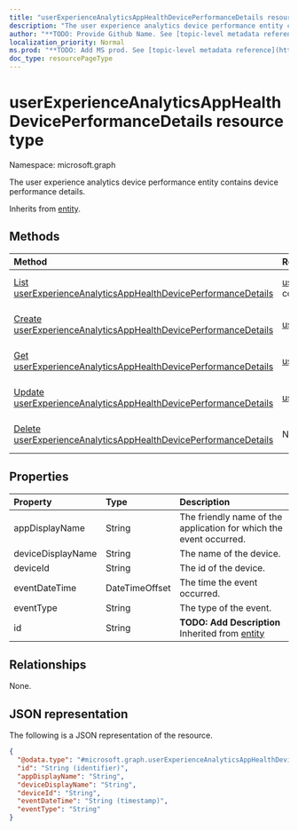 ```yaml
---
title: "userExperienceAnalyticsAppHealthDevicePerformanceDetails resource type"
description: "The user experience analytics device performance entity contains device performance details."
author: "**TODO: Provide Github Name. See [topic-level metadata reference](https://msgo.azurewebsites.net/add/document/guidelines/metadata.html#topic-level-metadata)**"
localization_priority: Normal
ms.prod: "**TODO: Add MS prod. See [topic-level metadata reference](https://msgo.azurewebsites.net/add/document/guidelines/metadata.html#topic-level-metadata)**"
doc_type: resourcePageType
---
```


# userExperienceAnalyticsAppHealthDevicePerformanceDetails resource type

Namespace: microsoft.graph



The user experience analytics device performance entity contains device performance details.


Inherits from [entity](../resources/entity.md).

## Methods
|Method|Return type|Description|
|:---|:---|:---|
|[List userExperienceAnalyticsAppHealthDevicePerformanceDetails](../api/userexperienceanalyticsapphealthdeviceperformancedetails-list.md)|[userExperienceAnalyticsAppHealthDevicePerformanceDetails](../resources/userexperienceanalyticsapphealthdeviceperformancedetails.md) collection|Get a list of the [userExperienceAnalyticsAppHealthDevicePerformanceDetails](../resources/userexperienceanalyticsapphealthdeviceperformancedetails.md) objects and their properties.|
|[Create userExperienceAnalyticsAppHealthDevicePerformanceDetails](../api/userexperienceanalyticsapphealthdeviceperformancedetails-create.md)|[userExperienceAnalyticsAppHealthDevicePerformanceDetails](../resources/userexperienceanalyticsapphealthdeviceperformancedetails.md)|Create a new [userExperienceAnalyticsAppHealthDevicePerformanceDetails](../resources/userexperienceanalyticsapphealthdeviceperformancedetails.md) object.|
|[Get userExperienceAnalyticsAppHealthDevicePerformanceDetails](../api/userexperienceanalyticsapphealthdeviceperformancedetails-get.md)|[userExperienceAnalyticsAppHealthDevicePerformanceDetails](../resources/userexperienceanalyticsapphealthdeviceperformancedetails.md)|Read the properties and relationships of a [userExperienceAnalyticsAppHealthDevicePerformanceDetails](../resources/userexperienceanalyticsapphealthdeviceperformancedetails.md) object.|
|[Update userExperienceAnalyticsAppHealthDevicePerformanceDetails](../api/userexperienceanalyticsapphealthdeviceperformancedetails-update.md)|[userExperienceAnalyticsAppHealthDevicePerformanceDetails](../resources/userexperienceanalyticsapphealthdeviceperformancedetails.md)|Update the properties of a [userExperienceAnalyticsAppHealthDevicePerformanceDetails](../resources/userexperienceanalyticsapphealthdeviceperformancedetails.md) object.|
|[Delete userExperienceAnalyticsAppHealthDevicePerformanceDetails](../api/userexperienceanalyticsapphealthdeviceperformancedetails-delete.md)|None|Deletes a [userExperienceAnalyticsAppHealthDevicePerformanceDetails](../resources/userexperienceanalyticsapphealthdeviceperformancedetails.md) object.|

## Properties
|Property|Type|Description|
|:---|:---|:---|
|appDisplayName|String|The friendly name of the application for which the event occurred.|
|deviceDisplayName|String|The name of the device.|
|deviceId|String|The id of the device.|
|eventDateTime|DateTimeOffset|The time the event occurred.|
|eventType|String|The type of the event.|
|id|String|**TODO: Add Description** Inherited from [entity](../resources/entity.md)|

## Relationships
None.

## JSON representation
The following is a JSON representation of the resource.
<!-- {
  "blockType": "resource",
  "keyProperty": "id",
  "@odata.type": "microsoft.graph.userExperienceAnalyticsAppHealthDevicePerformanceDetails",
  "baseType": "microsoft.graph.entity",
  "openType": false
}
-->
``` json
{
  "@odata.type": "#microsoft.graph.userExperienceAnalyticsAppHealthDevicePerformanceDetails",
  "id": "String (identifier)",
  "appDisplayName": "String",
  "deviceDisplayName": "String",
  "deviceId": "String",
  "eventDateTime": "String (timestamp)",
  "eventType": "String"
}
```

